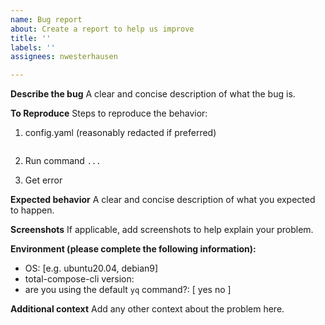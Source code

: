 ```yaml
---
name: Bug report
about: Create a report to help us improve
title: ''
labels: ''
assignees: nwesterhausen

---
```


**Describe the bug**
A clear and concise description of what the bug is.

**To Reproduce**
Steps to reproduce the behavior:
1. config.yaml (reasonably redacted if preferred)
```yaml

```

2. Run command `...`

3. Get error

**Expected behavior**
A clear and concise description of what you expected to happen.

**Screenshots**
If applicable, add screenshots to help explain your problem.

**Environment (please complete the following information):**
 - OS: [e.g. ubuntu20.04, debian9]
 - total-compose-cli version:
 - are you using the default `yq` command?: [ yes no ]

**Additional context**
Add any other context about the problem here.
